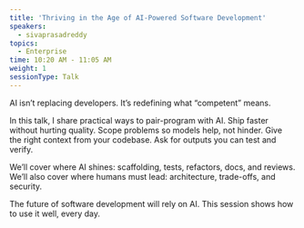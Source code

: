 ```yaml
---
title: 'Thriving in the Age of AI-Powered Software Development'
speakers:
  - sivaprasadreddy
topics:
  - Enterprise
time: 10:20 AM - 11:05 AM
weight: 1
sessionType: Talk
---
```


AI isn’t replacing developers. It’s redefining what “competent” means.

In this talk, I share practical ways to pair-program with AI. Ship faster without hurting quality. Scope problems so models help, not hinder. Give the right context from your codebase. Ask for outputs you can test and verify.

We’ll cover where AI shines: scaffolding, tests, refactors, docs, and reviews. We’ll also cover where humans must lead: architecture, trade-offs, and security.

The future of software development will rely on AI. This session shows how to use it well, every day.